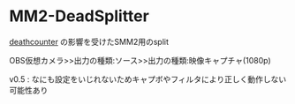 # MM2-DeadSplitter
[deathcounter](https://github.com/5cyd/deathcounter/tree/v1.2) の影響を受けたSMM2用のsplit

OBS仮想カメラ>>出力の種類:ソース>>出力の種類:映像キャプチャ(1080p)

v0.5 : なにも設定をいじれないためキャプボやフィルタにより正しく動作しない可能性あり

